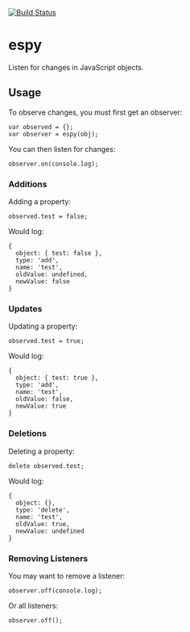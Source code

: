 [![Build Status](https://travis-ci.org/treshugart/espy.png?branch=master)](https://travis-ci.org/treshugart/espy)

espy
====

Listen for changes in JavaScript objects.

Usage
-----

To observe changes, you must first get an observer:

    var observed = {};
    var observer = espy(obj);

You can then listen for changes:

    observer.on(console.log);

### Additions

Adding a property:

    observed.test = false;

Would log:

    {
      object: { test: false },
      type: 'add',
      name: 'test',
      oldValue: undefined,
      newValue: false
    }

### Updates

Updating a property:

    observed.test = true;


Would log:

    {
      object: { test: true },
      type: 'add',
      name: 'test',
      oldValue: false,
      newValue: true
    }

### Deletions

Deleting a property:

    delete observed.test;

Would log:

    {
      object: {},
      type: 'delete',
      name: 'test',
      oldValue: true,
      newValue: undefined
    }

### Removing Listeners

You may want to remove a listener:

    observer.off(console.log);

Or all listeners:

    observer.off();
